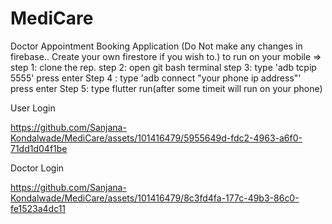 # MediCare
Doctor Appointment Booking Application
(Do Not make any changes in firebase.. Create your own firestore if you wish to.)
to run on your mobile => 
step 1: clone the rep.
step 2: open git bash terminal 
step 3: type 'adb tcpip 5555' press enter
Step 4 : type 'adb connect "your phone ip address"' press enter
Step 5: type flutter run(after some timeit will run on your phone)

User Login

https://github.com/Sanjana-Kondalwade/MediCare/assets/101416479/5955649d-fdc2-4963-a6f0-71dd1d04f1be

Doctor Login

https://github.com/Sanjana-Kondalwade/MediCare/assets/101416479/8c3fd4fa-177c-49b3-86c0-fe1523a4dc11




